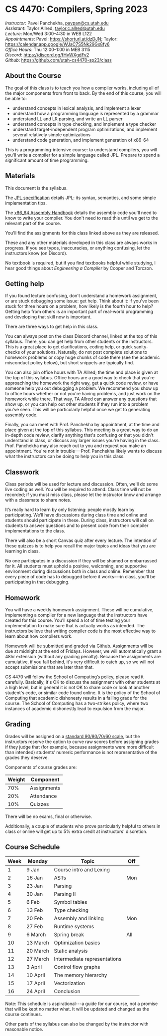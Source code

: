
CS 4470: Compilers, Spring 2023
===============================

*Instructor*: Pavel Panchekha, pavpan@cs.utah.edu \
*Assistant*: Taylor Allred, taylor.c.allred@utah.edu \
*Lecture*: Mon/Wed 3:00–4:30 in WEB L122 \
*Appointments*: Pavel: https://shorturl.at/dzDJN; Taylor: https://calendar.app.google/WJaC7S5Nk29Gx8fy6 \
*Office Hours*: Thu 12:00–1:00 in MEB 3115 \
*Discord*: https://discord.gg/fHvWXgdFv2 \
*Github*: https://github.com/utah-cs4470-sp23/class

About the Course
----------------

The goal of this class is to teach you how a compiler works, including
all of the major components from front to back. By the end of this
course, you will be able to:

- understand concepts in lexical analysis, and implement a lexer
- understand how a programming language is represented by a grammar
- understand LL and LR parsing, and write an LL parser
- understand concepts in type checking, and implement a type checker
- understand target-independent program optimizations, and implement
  several relatively simple optimizations
- understand code generation, and implement generation of x86-64

This is a programming-intensive course: to understand compilers, you
will you'll write a compiler for a simple language called JPL. Prepare
to spend a significant amount of time programming.

Materials
---------

This document is the syllabus.

The [JPL specification](spec.md) details JPL: its syntax, semantics,
and some simple implementation tips.

The [x86_64 Assembly Handbook](assembly.md) details the assembly code
you'll need to know to write your compiler. You don't need to read
this until we get to the relevant part of the course.

You'll find the assignments for this class linked above as they are
released.

These and any other materials developed in this class are always works
in progress. If you see typos, inaccuracies, or anything confusing,
let the instructors know (on Discord).

No textbook is required, but if you find textbooks helpful while
studying, I hear good things about *Engineering a Compiler* by Cooper
and Torczon.

Getting help
------------

If you found lecture confusing, don't understand a homework
assignment, or are stuck debugging some issue: get help. Think about
it: if you've been stuck for three hours on a problem, how likely is
the fourth hour to help? Getting help from others is an important part
of real-world programming and developing that skill now is important.

There are three ways to get help in this class.

You can always post on the class Discord channel, linked at the top of
this syllabus. There, you can get help from other students or the
instructors. This is a great place to get clarifications, coding help,
or quick sanity-checks of your solutions. Naturally, do not post
complete solutions to homework problems or copy huge chunks of code
there (see the academic misconduct policy below), but short snippets
are typically find.

You can also join office hours with TA Allred; the time and place is
given at the top of this syllabus. Office hours are a good way to
check that you're approaching the homework the right way, get a quick
code review, or have someone help you out debugging a problem. We
recommend you show up to office hours whether or not you're having
problems, and just work on the homework while there. That way, TA
Allred can answer any questions that show up, or you can help out
other students if they run into a problem you've seen. This will be
particularly helpful once we get to generating assembly code.

Finally, you can meet with Prof. Panchekha by appointment, at the time
and place given at the top of this syllabus. This meeting is a great
way to do an in-depth code review, clarify anything that's confusing
or that you didn't understand in class, or discuss any larger issues
you're having in the class. Prof. Panchekha may also reach out to you
and request you make an appointment. You're not in trouble---Prof.
Panchekha likely wants to discuss what the instructors can be doing to
help you in this class.

Classwork
---------

Class periods will be used for lecture and discussion. Often, we'll do
some live coding as well. You will be required to attend. Class time
will not be recorded; if you must miss class, please let the
instructor know and arrange with a classmate to share notes.

It’s really hard to learn by only listening: people mostly learn by
participating. We’ll have discussions during class time and online and
students should participate in these. During class, instructors will
call on students to answer questions and to present code from their
compiler implementations to the class.

There will also be a short Canvas quiz after every lecture. The
intention of these quizzes is to help you recall the major topics and
ideas that you are learning in class.

No one participates in a discussion if they will be shamed or
embarrassed for it. All students must uphold a positive, welcoming,
and supportive environment during discussions both in class and
online. Remember that every piece of code has to debugged before it
works---in class, you'll be participating in that debugging.

Homework
--------

You will have a weekly homework assignment. These will be cumulative,
implementing a compiler for a new language that the instructors have
created for this course. You’ll spend a lot of time testing your
implementation to make sure that is actually works as intended. The
instructors believe that writing compiler code is the most effective
way to learn about how compilers work.

Homework will be submitted and graded via Github. Assignments will be
due at midnight at the end of Fridays. However, we will automatically
grant a 48hr extension (without any grading penalty). Because the
assignments are cumulative, if you fall behind, it's very difficult to
catch up, so we will not accept submissions that are later than that.

CS 4470 will follow the School of Computing’s policy, please read it
carefully. Basically, it's OK to discuss the assignment with other
students at a high level, but in general it is not OK to share code or
look at another student's code, or similar code found online. It is
the policy of the School of Computing that academic dishonesty results
in a failing grade for the course. The School of Computing has a
two-strikes policy, where two instances of academic dishonestly lead
to expulsion from the major.

Grading
-------

Grades will be assigned on a [standard 90/80/70/60 scale][scales], but
the instructors reserve the option to curve raw scores before
assigning grades if they judge that (for example, because assignments
were more difficult than intended) students’ numeric performance is
not representative of the grades they deserve.

[scales]: https://en.wikipedia.org/wiki/Academic_grading_in_the_United_States#Grade_conversion

Components of course grades are:

| Weight | Component   |
|--------|-------------|
| 70%    | Assignments |
| 20%    | Attendance  |
| 10%    | Quizzes     |

There will be no exams, final or otherwise.

Additionally, a couple of students who prove particularly helpful to
others in class or online will get up to 5% extra credit at
instructors' discretion.

Course Schedule
---------------

| Week | Monday   | Topic                        | Off |
|------|----------|------------------------------|-----|
| 1    | 9 Jan    | Course intro and Lexing      |     |
| 2    | 16 Jan   | ASTs                         | Mon |
| 3    | 23 Jan   | Parsing                      |     |
| 4    | 30 Jan   | Parsing II                   |     |
| 5    | 6 Feb    | Symbol tables                |     |
| 6    | 13 Feb   | Type checking                |     |
| 7    | 20 Feb   | Assembly and linking         | Mon |
| 8    | 27 Feb   | Runtime systems              |     |
| 9    | 6 March  | Spring break                 | All |
| 10   | 13 March | Optimization basics          |     |
| 11   | 20 March | Static analysis              |     |
| 12   | 27 March | Intermediate representations |     |
| 13   | 3 April  | Control flow graphs          |     |
| 14   | 10 April | The memory hierarchy         |     |
| 15   | 17 April | Vectorization                |     |
| 16   | 24 April | Conclusion                   |     |

Note: This schedule is aspirational---a guide for our course, not a
promise that will be kept no matter what. It will be updated and
changed as the course continues.

Other parts of the syllabus can also be changed by the instructor with
reasonable notice.
